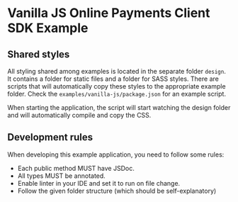 # Vanilla JS Online Payments Client SDK Example

## Shared styles

All styling shared among examples is located in the separate folder `design`. It contains a folder for
static files and a folder for SASS styles. There are scripts that will automatically copy these styles to the
appropriate example folder. Check the `examples/vanilla-js/package.json` for an example script.

When starting the application, the script will start watching the design folder and will automatically
compile and copy the CSS.

## Development rules

When developing this example application, you need to follow some rules:

- Each public method MUST have JSDoc.
- All types MUST be annotated.
- Enable linter in your IDE and set it to run on file change.
- Follow the given folder structure (which should be self-explanatory)
